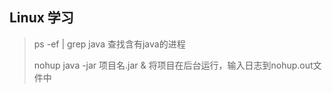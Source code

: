## Linux 学习

> ps -ef | grep java       查找含有java的进程
>
> nohup java -jar 项目名.jar &      将项目在后台运行，输入日志到nohup.out文件中